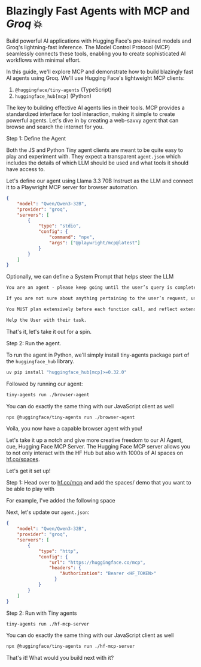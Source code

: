 # Blazingly Fast Agents with MCP and *Groq* 💥

Build powerful AI applications with Hugging Face's pre-trained models and Groq's lightning-fast inference. The Model Control Protocol (MCP) seamlessly connects these tools, enabling you to create sophisticated AI workflows with minimal effort.

In this guide, we'll explore MCP and demonstrate how to build blazingly fast AI agents using Groq. We'll use Hugging Face's lightweight MCP clients:

1. `@huggingface/tiny-agents` (TypeScript)
2. `huggingface_hub[mcp]` (Python)

The key to building effective AI agents lies in their tools. MCP provides a standardized interface for tool interaction, making it simple to create powerful agents. Let's dive in by creating a web-savvy agent that can browse and search the internet for you.

Step 1: Define the Agent

Both the JS and Python Tiny agent clients are meant to be quite easy to play and experiment with. They expect a transparent `agent.json` which includes the details of which LLM should be used and what tools it should have access to.

Let's define our agent using Llama 3.3 70B Instruct as the LLM and connect it to a Playwright MCP server for browser automation.

```json
{
	"model": "Qwen/Qwen3-32B",
	"provider": "groq",
	"servers": [
		{
			"type": "stdio",
			"config": {
				"command": "npx",
				"args": ["@playwright/mcp@latest"]
			}
		}
	]
}
```

Optionally, we can define a System Prompt that helps steer the LLM

```markdown
You are an agent - please keep going until the user’s query is completely resolved, before ending your turn and yielding back to the user. Only terminate your turn when you are sure that the problem is solved, or if you need more info from the user to solve the problem.

If you are not sure about anything pertaining to the user’s request, use your tools to read files and gather the relevant information: do NOT guess or make up an answer.

You MUST plan extensively before each function call, and reflect extensively on the outcomes of the previous function calls. DO NOT do this entire process by making function calls only, as this can impair your ability to solve the problem and think insightfully.

Help the User with their task.
```

That's it, let's take it out for a spin.

Step 2: Run the agent.

To run the agent in Python, we'll simply install tiny-agents package part of the `huggingface_hub` library.

```bash
uv pip install "huggingface_hub[mcp]>=0.32.0"
```

Followed by running our agent:

```bash
tiny-agents run ./browser-agent
```

You can do exactly the same thing with our JavaScript client as well

```bash
npx @huggingface/tiny-agents run ./browser-agent
```

Voila, you now have a capable browser agent with you!

Let's take it up a notch and give more creative freedom to our AI Agent, cue, Hugging Face MCP Server. The Hugging Face MCP server allows you to not only interact with the HF Hub but also with 1000s of AI spaces on [hf.co/spaces](https://hf.co/spaces). 

Let's get it set up!

Step 1: Head over to [hf.co/mcp](https://hf.co/mcp) and add the spaces/ demo that you want to be able to play with

For example, I've added the following space 

Next, let's update our `agent.json`:

```json
{
	"model": "Qwen/Qwen3-32B",
	"provider": "groq",
	"servers": [
		{
			"type": "http",
			"config": {
				"url": "https://huggingface.co/mcp",
                "headers": {
                    "Authorization": "Bearer <HF_TOKEN>"
                  }
			}
		}
	]
}
```

Step 2: Run with Tiny agents

```bash
tiny-agents run ./hf-mcp-server
```

You can do exactly the same thing with our JavaScript client as well

```bash
npx @huggingface/tiny-agents run ./hf-mcp-server
```

That's it! What would you build next with it?
